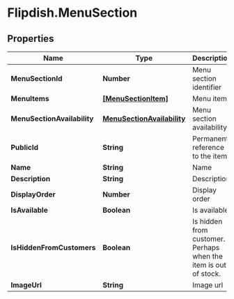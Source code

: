 # Flipdish.MenuSection

## Properties
Name | Type | Description | Notes
------------ | ------------- | ------------- | -------------
**MenuSectionId** | **Number** | Menu section identifier | [optional] 
**MenuItems** | [**[MenuSectionItem]**](MenuSectionItem.md) | Menu items | [optional] 
**MenuSectionAvailability** | [**MenuSectionAvailability**](MenuSectionAvailability.md) | Menu section availability | [optional] 
**PublicId** | **String** | Permanent reference to the item. | [optional] 
**Name** | **String** | Name | [optional] 
**Description** | **String** | Description | [optional] 
**DisplayOrder** | **Number** | Display order | [optional] 
**IsAvailable** | **Boolean** | Is available | [optional] 
**IsHiddenFromCustomers** | **Boolean** | Is hidden from customer. Perhaps when the item is out of stock. | [optional] 
**ImageUrl** | **String** | Image url | [optional] 



